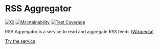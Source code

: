 # RSS Aggregator
[![CI](https://github.com/VilerIT/rss-aggregator/actions/workflows/ci.yml/badge.svg)](https://github.com/VilerIT/rss-aggregator/actions/workflows/ci.yml)
[![Maintainability](https://api.codeclimate.com/v1/badges/19b005d80f1136496c1f/maintainability)](https://codeclimate.com/github/VilerIT/rss-aggregator/maintainability)
[![Test Coverage](https://api.codeclimate.com/v1/badges/19b005d80f1136496c1f/test_coverage)](https://codeclimate.com/github/VilerIT/rss-aggregator/test_coverage)

RSS Aggregator is a service to read and aggregate RSS feeds ([Wikipedia](https://en.wikipedia.org/wiki/RSS)).

[Try the service](https://vilerit-rss-aggregator.vercel.app/)
